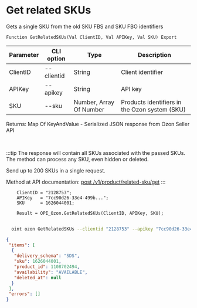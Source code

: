 ﻿---
sidebar_position: 17
---

# Get related SKUs
 Gets a single SKU from the old SKU FBS and SKU FBO identifiers



`Function GetRelatedSKUs(Val ClientID, Val APIKey, Val SKU) Export`

  | Parameter | CLI option | Type | Description |
  |-|-|-|-|
  | ClientID | --clientid | String | Client identifier |
  | APIKey | --apikey | String | API key |
  | SKU | --sku | Number, Array Of Number | Products identifiers in the Ozon system (SKU) |

  
  Returns:  Map Of KeyAndValue - Serialized JSON response from Ozon Seller API

<br/>

:::tip
The response will contain all SKUs associated with the passed SKUs. The method can process any SKU, even hidden or deleted.

 Send up to 200 SKUs in a single request.

 Method at API documentation: [post /v1/product/related-sku/get](https://docs.ozon.ru/api/seller/#operation/ProductAPI_ProductGetRelatedSKU)
:::
<br/>


```bsl title="Code example"
    ClientID = "2128753";
    APIKey   = "7cc90d26-33e4-499b...";
    SKU      = 1626044001;

    Result = OPI_Ozon.GetRelatedSKUs(ClientID, APIKey, SKU);
```



```sh title="CLI command example"
    
  oint ozon GetRelatedSKUs --clientid "2128753" --apikey "7cc90d26-33e4-499b..." --sku %sku%

```

```json title="Result"
{
 "items": [
  {
   "delivery_schema": "SDS",
   "sku": 1626044001,
   "product_id": 1108702494,
   "availability": "AVAILABLE",
   "deleted_at": null
  }
 ],
 "errors": []
}
```
